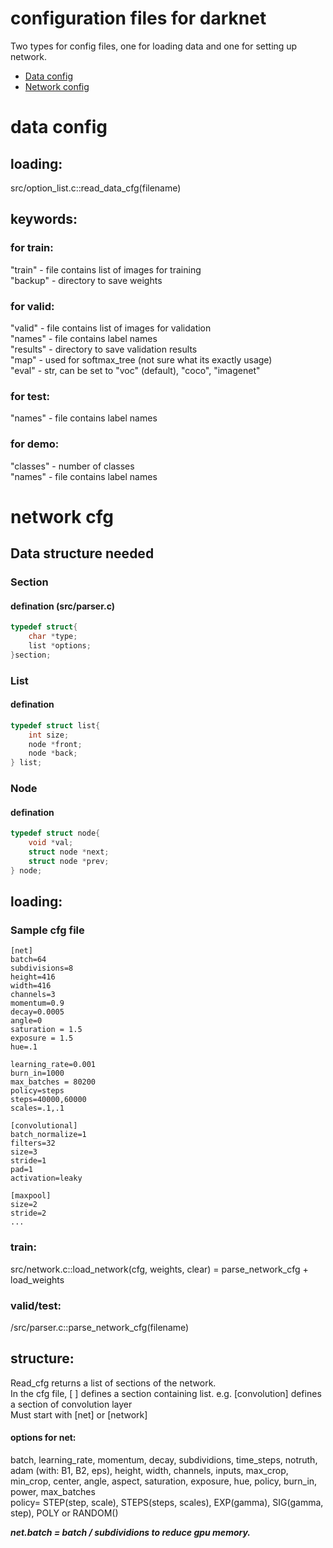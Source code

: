 # configuration files for darknet
Two types for config files, one for loading data and one for setting up network.  

* [Data config](#data-config)  
* [Network config](#network-cfg)  

# data config
## loading:  
src/option_list.c::read_data_cfg(filename)  
## keywords:  
### for train:  
"train" - file contains list of images for training  
"backup" - directory to save weights  
### for valid:  
"valid" - file contains list of images for validation  
"names" - file contains label names  
"results" - directory to save validation results  
"map" - used for softmax_tree (not sure what its exactly usage)  
"eval" - str, can be set to "voc" (default), "coco", "imagenet"  
### for test:  
"names" - file contains label names  
### for demo:  
"classes" - number of classes  
"names" - file contains label names  

# network cfg
## Data structure needed
### Section
#### defination (src/parser.c)
```C
typedef struct{
    char *type;
    list *options;
}section;
```
### List
#### defination
```C
typedef struct list{
    int size;
    node *front;
    node *back;
} list;
```
### Node
#### defination
```C
typedef struct node{
    void *val;
    struct node *next;
    struct node *prev;
} node;
```
## loading:
### Sample cfg file
```
[net]
batch=64
subdivisions=8
height=416
width=416
channels=3
momentum=0.9
decay=0.0005
angle=0
saturation = 1.5
exposure = 1.5
hue=.1

learning_rate=0.001
burn_in=1000
max_batches = 80200
policy=steps
steps=40000,60000
scales=.1,.1

[convolutional]
batch_normalize=1
filters=32
size=3
stride=1
pad=1
activation=leaky

[maxpool]
size=2
stride=2
...

```
### train:  
src/network.c::load_network(cfg, weights, clear) = parse_network_cfg + load_weights  
### valid/test:  
/src/parser.c::parse_network_cfg(filename)  
## structure:
Read_cfg returns a list of sections of the network.  
In the cfg file, [ ] defines a section containing list. e.g. [convolution] defines a section of convolution layer  
Must start with [net] or [network]  
#### options for net:  
batch, learning_rate, momentum, decay, subdividions, time_steps, notruth, adam (with: B1, B2, eps), height, width, channels, inputs, max_crop, min_crop, center, angle, aspect, saturation, exposure, hue, policy, burn_in, power, max_batches  
policy= STEP(step, scale), STEPS(steps, scales), EXP(gamma), SIG(gamma, step), POLY or RANDOM()  

**_net.batch = batch / subdividions to reduce gpu memory._**
